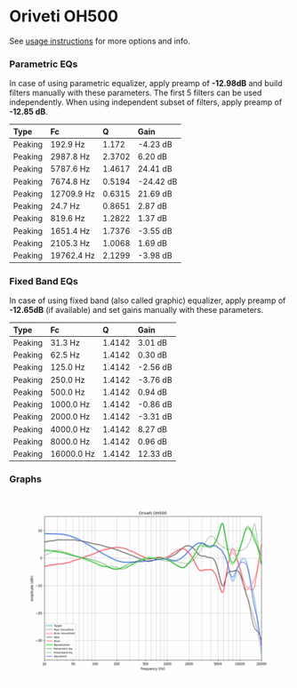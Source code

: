 # Oriveti OH500
See [usage instructions](https://github.com/jaakkopasanen/AutoEq#usage) for more options and info.

### Parametric EQs
In case of using parametric equalizer, apply preamp of **-12.98dB** and build filters manually
with these parameters. The first 5 filters can be used independently.
When using independent subset of filters, apply preamp of **-12.85 dB**.

| Type    | Fc         |      Q | Gain      |
|:--------|:-----------|:-------|:----------|
| Peaking | 192.9 Hz   | 1.172  | -4.23 dB  |
| Peaking | 2987.8 Hz  | 2.3702 | 6.20 dB   |
| Peaking | 5787.6 Hz  | 1.4617 | 24.41 dB  |
| Peaking | 7674.8 Hz  | 0.5194 | -24.42 dB |
| Peaking | 12709.9 Hz | 0.6315 | 21.69 dB  |
| Peaking | 24.7 Hz    | 0.8651 | 2.87 dB   |
| Peaking | 819.6 Hz   | 1.2822 | 1.37 dB   |
| Peaking | 1651.4 Hz  | 1.7376 | -3.55 dB  |
| Peaking | 2105.3 Hz  | 1.0068 | 1.69 dB   |
| Peaking | 19762.4 Hz | 2.1299 | -3.98 dB  |

### Fixed Band EQs
In case of using fixed band (also called graphic) equalizer, apply preamp of **-12.65dB**
(if available) and set gains manually with these parameters.

| Type    | Fc         |      Q | Gain     |
|:--------|:-----------|:-------|:---------|
| Peaking | 31.3 Hz    | 1.4142 | 3.01 dB  |
| Peaking | 62.5 Hz    | 1.4142 | 0.30 dB  |
| Peaking | 125.0 Hz   | 1.4142 | -2.56 dB |
| Peaking | 250.0 Hz   | 1.4142 | -3.76 dB |
| Peaking | 500.0 Hz   | 1.4142 | 0.94 dB  |
| Peaking | 1000.0 Hz  | 1.4142 | -0.86 dB |
| Peaking | 2000.0 Hz  | 1.4142 | -3.31 dB |
| Peaking | 4000.0 Hz  | 1.4142 | 8.27 dB  |
| Peaking | 8000.0 Hz  | 1.4142 | 0.96 dB  |
| Peaking | 16000.0 Hz | 1.4142 | 12.33 dB |

### Graphs
![](./Oriveti%20OH500.png)
